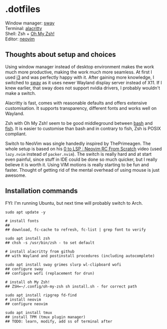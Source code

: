 # .dotfiles

Window manager: [sway](https://github.com/swaywm/sway)  
Terminal: [alacritty](https://github.com/alacritty/alacritty)  
Shell: Zsh + [Oh My Zsh!](https://ohmyz.sh/)  
Editor: [neovim](https://github.com/neovim/neovim)

## Thoughts about setup and choices

Using window manager instead of desktop environment makes the work much more 
productive, making the work much more seamless. At first I used 
[i3](https://i3wm.org/) and was perfectly happy with it. After gaining more 
knowledge, I switched to [sway](https://github.com/swaywm/sway) as it uses newer 
Wayland display server instead of X11. If I knew earlier, that sway does not 
support nvidia drivers, I probably wouldn't make a switch.

Alacritty is fast, comes with reasonable defaults and offers extensive 
customisation. It supports transparency, different fonts and works well on 
Wayland. 

Zsh with Oh My Zsh! seem to be good middleground between 
[bash](https://github.com/topics/bash) and 
[fish](https://github.com/fish-shell/fish-shell). It is easier to customise than
bash and in contrary to fish, Zsh is POSIX compliant.

Switch to NeoVim was single handedly inspired by ThePrimeagen. The whole setup 
is based on his 
[0 to LSP : Neovim RC From Scratch](https://www.youtube.com/watch?v=w7i4amO_zaE) 
video (used `lazy.nvim` instead of `packer.nvim`). The switch is really hard
and at start even painful, since stuff in IDE could be done so much quicker, 
but I really believe it is worth it. Using VIM motions is really starting to 
be fun and faster. Thought of getting rid of the mental overhead of using mouse 
is just awesome.

## Installation commands

FYI: I'm running Ubuntu, but next time will probably switch to Arch.

```
sudo apt update -y

# install fonts
## 
## download, fc-cache to refresh, fc-list | grep font to verify

sudo apt install zsh
## chsh -s /usr/bin/zsh - to set default

# install alacritty from github
## with Wayland and postinstall procedures (including autocomplete)

sudo apt install sway grimes slurp wl-clipboard wofi
## configure sway
## configure wofi (replacement for drun)

# install oh My Zsh!
## ZSH=~/.config/oh-my-zsh sh install.sh - for correct path

sudo apt install ripgrep fd-find
# install neovim
## configure neovim

sudo apt install tmux
## install TPM (tmux plugin manager)
## TODO: learn, modify, add ss of terminal after
```

